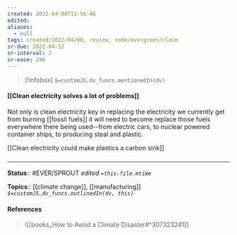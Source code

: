 ```yaml
---
created: 2022-04-08T11:56:46 
edited: 
aliases:
  - null
tags: created/2022/04/08, review, node/evergreen/claim
sr-due: 2022-04-12
sr-interval: 2
sr-ease: 246
---
```

> [!infobox]
`$=customJS.dv_funcs.mentionedIn(dv)`

#### [[Clean electricity solves a lot of problems]]

Not only is clean electricity key in replacing the electricity we currently get from burning [[fossil fuels]] it will need to become replace those fuels everywhere there being used--from electric cars, to nuclear powered container ships, to producing steal and plastic.

[[Clean electricity could make plastics a carbon sink]]


### <hr class="footnote"/>

**Status**:: #EVER/SPROUT
*edited `=this.file.mtime`*

**Topics**:: [[climate change]], [[manufacturing]]
*`$=customJS.dv_funcs.outlinedIn(dv, this)`*

#### References
> ![[books_How to Avoid a Climate Disaster#^307323241]]